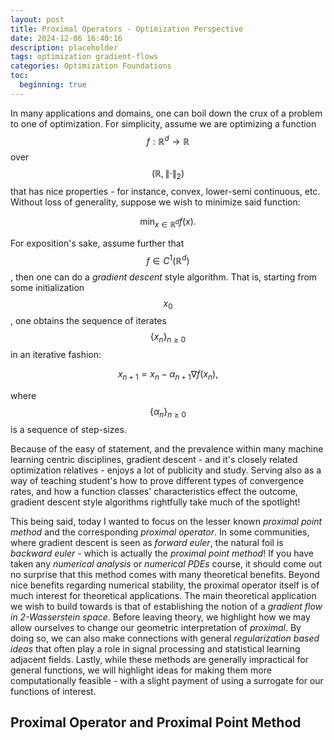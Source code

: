 ```yaml
---
layout: post
title: Proximal Operators - Optimization Perspective 
date: 2024-12-06 16:40:16
description: placeholder
tags: optimization gradient-flows
categories: Optimization Foundations
toc:
  beginning: true
---
```

In many applications and domains, one can boil down the crux of a problem to one of optimization. For simplicity, assume we are optimizing a function $$f: \mathbb{R}^d \rightarrow \mathbb{R}$$ over $$(\mathbb{R},\lVert \cdot \rVert_2)$$ that has nice properties - for instance, convex, lower-semi continuous, etc. Without loss of generality, suppose we wish to minimize said function:

$$
  \min_{x \in \mathbb{R}^d} f(x).
$$

For exposition's sake, assume further that $$f \in C^1(\mathbb{R}^d)$$, then one can do a _gradient descent_ style algorithm. That is, starting from some initialization $$x_0$$, one obtains the sequence of iterates $$\{x_n\}_{n \geq 0}$$ in an iterative fashion:

$$
  x_{n+1} = x_{n} - \alpha_{n+1} \nabla f(x_n),
$$

where $$\{\alpha_n\}_{n \geq 0}$$ is a sequence of step-sizes. 

Because of the easy of statement, and the prevalence within many machine learning centric disciplines, gradient descent - and it's closely related optimization relatives - enjoys a lot of publicity and study. Serving also as a way of teaching student's how to prove different types of convergence rates, and how a function classes' characteristics effect the outcome, gradient descent style algorithms rightfully take much of the spotlight!

This being said, today I wanted to focus on the lesser known _proximal point method_ and the corresponding _proximal operator_. In some communities, where gradient descent is seen as _forward euler_, the natural foil is _backward euler_ - which is actually the _proximal point method_! If you have taken any _numerical analysis_ or _numerical PDEs_ course, it should come out no surprise that this method comes with many theoretical benefits. Beyond nice benefits regarding numerical stability, the proximal operator itself is of much interest for theoretical applications. The main theoretical application we wish to build towards is that of establishing the notion of a _gradient flow in 2-Wasserstein space_. Before leaving theory, we highlight how we may allow ourselves to change our geometric interpretation of _proximal_. By doing so, we can also make connections with general _regularization based ideas_ that often play a role in signal processing and statistical learning adjacent fields. Lastly, while these methods are generally impractical for general functions, we will highlight ideas for making them more computationally feasible - with a slight payment of using a surrogate for our functions of interest.

## Proximal Operator and Proximal Point Method
